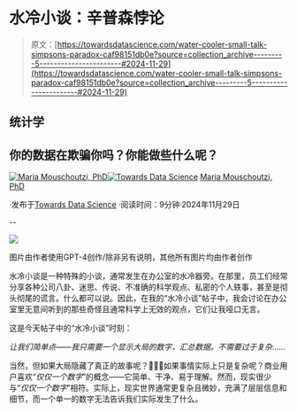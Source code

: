 # 水冷小谈：辛普森悖论

> 原文：[https://towardsdatascience.com/water-cooler-small-talk-simpsons-paradox-caf98151db0e?source=collection_archive---------5-----------------------#2024-11-29](https://towardsdatascience.com/water-cooler-small-talk-simpsons-paradox-caf98151db0e?source=collection_archive---------5-----------------------#2024-11-29)

## 统计学

## 你的数据在欺骗你吗？你能做些什么呢？

[](https://medium.com/@m.mouschoutzi?source=post_page---byline--caf98151db0e--------------------------------)[![Maria Mouschoutzi, PhD](../Images/66f8cf036b6e4db2e24eae3e9f492db8.png)](https://medium.com/@m.mouschoutzi?source=post_page---byline--caf98151db0e--------------------------------)[](https://towardsdatascience.com/?source=post_page---byline--caf98151db0e--------------------------------)[![Towards Data Science](../Images/a6ff2676ffcc0c7aad8aaf1d79379785.png)](https://towardsdatascience.com/?source=post_page---byline--caf98151db0e--------------------------------) [Maria Mouschoutzi, PhD](https://medium.com/@m.mouschoutzi?source=post_page---byline--caf98151db0e--------------------------------)

·发布于[Towards Data Science](https://towardsdatascience.com/?source=post_page---byline--caf98151db0e--------------------------------) ·阅读时间：9分钟·2024年11月29日

--

![](../Images/3d2446eb1e104e7b1dc8e7c9eb8eff91.png)

图片由作者使用GPT-4创作/除非另有说明，其他所有图片均由作者创作

水冷小谈是一种特殊的小谈，通常发生在办公室的水冷器旁。在那里，员工们经常分享各种公司八卦、迷思、传说、不准确的科学观点、私密的个人轶事，甚至是彻头彻尾的谎言。什么都可以说。因此，在我的“水冷小谈”帖子中，我会讨论在办公室里无意间听到的那些奇怪且通常科学上无效的观点，它们让我哑口无言。

这是今天帖子中的“水冷小谈”时刻：

*让我们简单点——我只需要一个显示大局的数字，汇总数据。不需要过于复杂……*

当然，但如果大局隐藏了真正的故事呢？🤷🏻‍♀️如果事情实际上只是复杂呢？商业用户喜欢“*仅仅一个数字*”的概念——它简单、干净、易于理解。然而，现实很少与“*仅仅一个数字*”相符。实际上，现实世界通常更复杂且微妙，充满了层层信息和细节，而一个单一的数字无法告诉我们实际发生了什么。

